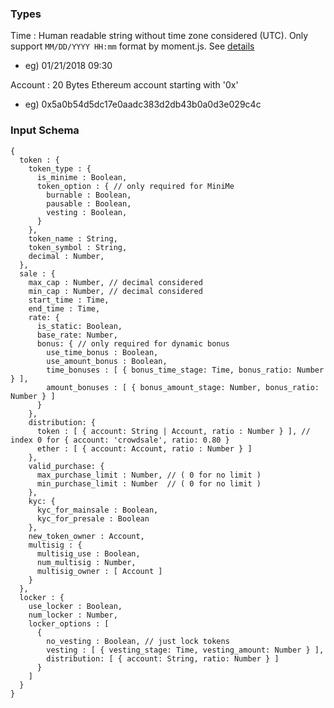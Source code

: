 ### Types
Time : Human readable string without time zone considered (UTC). Only support `MM/DD/YYYY HH:mm` format by moment.js. See [details](http://momentjs.com/docs/#/parsing/string-format/)
- eg) 01/21/2018 09:30

Account : 20 Bytes Ethereum account starting with '0x'
- eg) 0x5a0b54d5dc17e0aadc383d2db43b0a0d3e029c4c

### Input Schema

```
{
  token : {
    token_type : {
      is_minime : Boolean,
      token_option : { // only required for MiniMe
        burnable : Boolean,
        pausable : Boolean,
        vesting : Boolean,
      }
    },
    token_name : String,
    token_symbol : String,
    decimal : Number,
  },
  sale : {
    max_cap : Number, // decimal considered
    min_cap : Number, // decimal considered
    start_time : Time,
    end_time : Time,
    rate: {
      is_static: Boolean,
      base_rate: Number,
      bonus: { // only required for dynamic bonus
        use_time_bonus : Boolean,
        use_amount_bonus : Boolean,
        time_bonuses : [ { bonus_time_stage: Time, bonus_ratio: Number } ],
        amount_bonuses : [ { bonus_amount_stage: Number, bonus_ratio: Number } ]
      }
    },
    distribution: {
      token : [ { account: String | Account, ratio : Number } ], // index 0 for { account: 'crowdsale', ratio: 0.80 }
      ether : [ { account: Account, ratio : Number } ]
    },
    valid_purchase: {
      max_purchase_limit : Number, // ( 0 for no limit )
      min_purchase_limit : Number  // ( 0 for no limit )
    },
    kyc: {
      kyc_for_mainsale : Boolean,
      kyc_for_presale : Boolean
    },
    new_token_owner : Account,
    multisig : {
      multisig_use : Boolean,
      num_multisig : Number,
      multisig_owner : [ Account ]
    }
  },
  locker : {
    use_locker : Boolean,
    num_locker : Number,
    locker_options : [
      {
        no_vesting : Boolean, // just lock tokens
        vesting : [ { vesting_stage: Time, vesting_amount: Number } ],
        distribution: [ { account: String, ratio: Number } ]    
      }
    ]
  }
}
```
